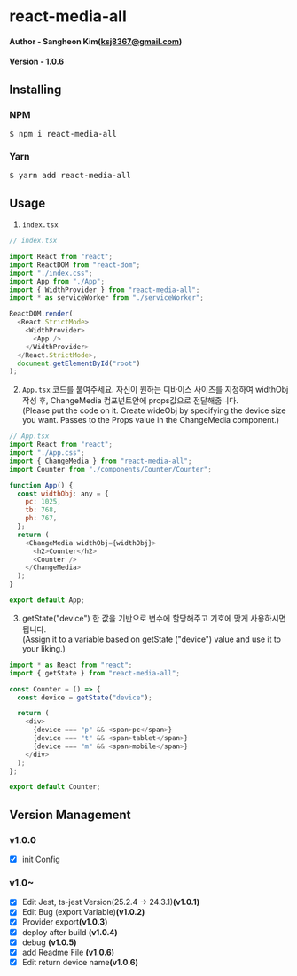 # react-media-all

#### Author - Sangheon Kim(ksj8367@gmail.com)

#### Version - 1.0.6

## Installing

### NPM

  <pre>$ npm i react-media-all</pre>

### Yarn

  <pre>$ yarn add react-media-all</pre>

## Usage

1. <code>index.tsx</code>

```javascript
// index.tsx

import React from "react";
import ReactDOM from "react-dom";
import "./index.css";
import App from "./App";
import { WidthProvider } from "react-media-all";
import * as serviceWorker from "./serviceWorker";

ReactDOM.render(
  <React.StrictMode>
    <WidthProvider>
      <App />
    </WidthProvider>
  </React.StrictMode>,
  document.getElementById("root")
);
```

2. <code>App.tsx</code>
   코드를 붙여주세요. 자신이 원하는 디바이스 사이즈를 지정하여 widthObj 작성 후,
   ChangeMedia 컴포넌트안에 props값으로 전달해줍니다.<br />
   (Please put the code on it. Create wideObj by specifying the device size you want.
   Passes to the Props value in the ChangeMedia component.)

```javascript
// App.tsx
import React from "react";
import "./App.css";
import { ChangeMedia } from "react-media-all";
import Counter from "./components/Counter/Counter";

function App() {
  const widthObj: any = {
    pc: 1025,
    tb: 768,
    ph: 767,
  };
  return (
    <ChangeMedia widthObj={widthObj}>
      <h2>Counter</h2>
      <Counter />
    </ChangeMedia>
  );
}

export default App;
```

3. getState("device") 한 값을 기반으로 변수에 할당해주고 기호에 맞게 사용하시면됩니다.<br />
   (Assign it to a variable based on getState ("device") value and use it to your liking.)

```javascript
import * as React from "react";
import { getState } from "react-media-all";

const Counter = () => {
  const device = getState("device");

  return (
    <div>
      {device === "p" && <span>pc</span>}
      {device === "t" && <span>tablet</span>}
      {device === "m" && <span>mobile</span>}
    </div>
  );
};

export default Counter;
```

## Version Management

### v1.0.0

- [x] init Config

### v1.0~

- [x] Edit Jest, ts-jest Version(25.2.4 -> 24.3.1)<b>(v1.0.1)</b>
- [x] Edit Bug (export Variable)<b>(v1.0.2)</b>
- [x] Provider export<b>(v1.0.3)</b>
- [x] deploy after build <b>(v1.0.4)</b>
- [x] debug <b>(v1.0.5)</b>
- [x] add Readme File <b>(v1.0.6)</b>
- [x] Edit return device name<b>(v1.0.6)</b>
